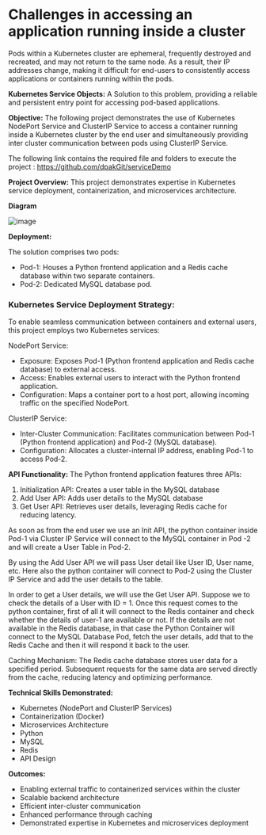 # Challenges in accessing an application running inside a cluster

Pods within a Kubernetes cluster are ephemeral, frequently destroyed and recreated, and may not return to the same node.
As a result, their IP addresses change, making it difficult for end-users to consistently access applications or containers running within the pods.

**Kubernetes Service Objects:** A Solution to this problem, providing a reliable and persistent entry point for accessing pod-based applications.

 **Objective:**
 The following project demonstrates the use of Kubernetes NodePort Service and ClusterIP Service to access a container running inside a Kubernetes cluster by the end user and simultaneously providing inter cluster communication between pods using ClusterIP Service.  

 The following link contains the required file and folders to execute the project : 
 https://github.com/dpakGit/serviceDemo

 **Project Overview:**
This project demonstrates expertise in Kubernetes service deployment, containerization, and microservices architecture.

**Diagram**

![image](https://github.com/user-attachments/assets/1374e7b9-4c5e-40a8-9341-677039d71139)


**Deployment:**

The solution comprises two pods:
- Pod-1: Houses a Python frontend application and a Redis cache database within two separate containers.
- Pod-2: Dedicated MySQL database pod.

### Kubernetes Service Deployment Strategy:

To enable seamless communication between containers and external users, this project employs two Kubernetes services:

NodePort Service:

- Exposure: Exposes Pod-1 (Python frontend application and Redis cache database) to external access.
- Access: Enables external users to interact with the Python frontend application.
- Configuration: Maps a container port to a host port, allowing incoming traffic on the specified NodePort.

ClusterIP Service:

- Inter-Cluster Communication: Facilitates communication between Pod-1 (Python frontend application) and Pod-2 (MySQL database).
- Configuration: Allocates a cluster-internal IP address, enabling Pod-1 to access Pod-2.


**API Functionality:**
The Python frontend application features three APIs:

1)	Initialization API:  Creates a user table in the MySQL database
2)	Add User API:    Adds user details to the MySQL database
3)	Get User API:   Retrieves user details, leveraging Redis cache for reducing latency.


As soon as from the end user we use an Init API, the python container inside Pod-1 via Cluster IP Service will connect to the MySQL container in Pod -2 and will create a User Table in Pod-2.

By using the Add User API we will pass User detail like User ID, User name, etc.
Here also the python container will connect to Pod-2 using the Cluster IP Service and add the user details to the table.

In order to get a User details, we will use the Get User API.
Suppose we to check the details of a User with ID = 1.
    Once this request comes to the python container, first of all it will connect to the Redis container and        check whether the details of user-1 are available or not. If the details are not available in the Redis database, in that case the Python Container will connect to the MySQL Database Pod, fetch the user details, add that to the Redis Cache and then it will respond it back to the user.

Caching Mechanism:
The Redis cache database stores user data for a specified period. Subsequent requests for the same data are served directly from the cache, reducing latency and optimizing performance.


 **Technical Skills Demonstrated:**

- Kubernetes (NodePort and ClusterIP Services)
- Containerization (Docker)
- Microservices Architecture
- Python
- MySQL
- Redis
- API Design

 **Outcomes:**

- Enabling external traffic to containerized services within the cluster
- Scalable backend architecture
- Efficient inter-cluster communication
- Enhanced performance through caching
- Demonstrated expertise in Kubernetes and microservices deployment




